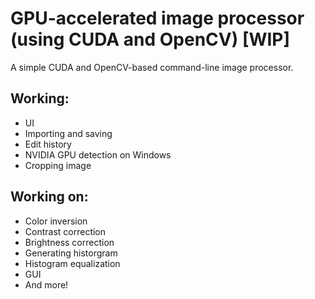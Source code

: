 # GPU-accelerated image processor (using CUDA and OpenCV) [WIP]
A simple CUDA and OpenCV-based command-line image processor.
## Working:
- UI
- Importing and saving
- Edit history
- NVIDIA GPU detection on Windows
- Cropping image
## Working on:
- Color inversion
- Contrast correction
- Brightness correction
- Generating historgram
- Histogram equalization
- GUI
- And more!